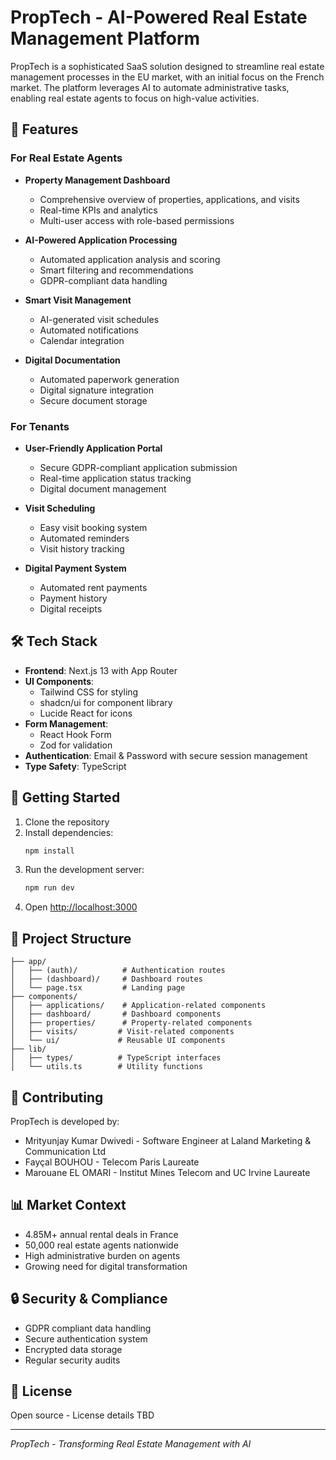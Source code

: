 # PropTech - AI-Powered Real Estate Management Platform

PropTech is a sophisticated SaaS solution designed to streamline real estate management processes in the EU market, with an initial focus on the French market. The platform leverages AI to automate administrative tasks, enabling real estate agents to focus on high-value activities.

## 🌟 Features

### For Real Estate Agents
- **Property Management Dashboard**
  - Comprehensive overview of properties, applications, and visits
  - Real-time KPIs and analytics
  - Multi-user access with role-based permissions

- **AI-Powered Application Processing**
  - Automated application analysis and scoring
  - Smart filtering and recommendations
  - GDPR-compliant data handling

- **Smart Visit Management**
  - AI-generated visit schedules
  - Automated notifications
  - Calendar integration

- **Digital Documentation**
  - Automated paperwork generation
  - Digital signature integration
  - Secure document storage

### For Tenants
- **User-Friendly Application Portal**
  - Secure GDPR-compliant application submission
  - Real-time application status tracking
  - Digital document management

- **Visit Scheduling**
  - Easy visit booking system
  - Automated reminders
  - Visit history tracking

- **Digital Payment System**
  - Automated rent payments
  - Payment history
  - Digital receipts

## 🛠 Tech Stack

- **Frontend**: Next.js 13 with App Router
- **UI Components**: 
  - Tailwind CSS for styling
  - shadcn/ui for component library
  - Lucide React for icons
- **Form Management**: 
  - React Hook Form
  - Zod for validation
- **Authentication**: Email & Password with secure session management
- **Type Safety**: TypeScript

## 🚀 Getting Started

1. Clone the repository
2. Install dependencies:
   ```bash
   npm install
   ```
3. Run the development server:
   ```bash
   npm run dev
   ```
4. Open [http://localhost:3000](http://localhost:3000)

## 📁 Project Structure

```
├── app/
│   ├── (auth)/          # Authentication routes
│   ├── (dashboard)/     # Dashboard routes
│   └── page.tsx         # Landing page
├── components/
│   ├── applications/    # Application-related components
│   ├── dashboard/       # Dashboard components
│   ├── properties/      # Property-related components
│   ├── visits/         # Visit-related components
│   └── ui/             # Reusable UI components
├── lib/
│   ├── types/          # TypeScript interfaces
│   └── utils.ts        # Utility functions
```

## 🤝 Contributing

PropTech is developed by:
- Mrityunjay Kumar Dwivedi - Software Engineer at Laland Marketing & Communication Ltd
- Fayçal BOUHOU - Telecom Paris Laureate
- Marouane EL OMARI - Institut Mines Telecom and UC Irvine Laureate

## 📊 Market Context

- 4.85M+ annual rental deals in France
- 50,000 real estate agents nationwide
- High administrative burden on agents
- Growing need for digital transformation

## 🔒 Security & Compliance

- GDPR compliant data handling
- Secure authentication system
- Encrypted data storage
- Regular security audits

## 📄 License

Open source - License details TBD

---

*PropTech - Transforming Real Estate Management with AI*
